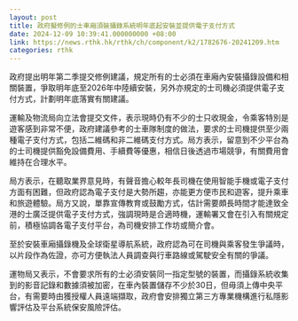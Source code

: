 ```yaml
---
layout: post
title: 政府擬修例的士車廂須裝攝錄系統明年底起安裝並提供電子支付方式
date: 2024-12-09 10:39:41.000000000 +08:00
link: https://news.rthk.hk/rthk/ch/component/k2/1782676-20241209.htm
categories: rthk
---
```


政府提出明年第二季提交修例建議，規定所有的士必須在車廂內安裝攝錄設備和相關裝置，爭取明年底至2026年中陸續安裝，另外亦規定的士司機必須提供電子支付方式，計劃明年底落實有關建議。

運輸及物流局向立法會提交文件，表示現時仍有不少的士只收現金，令乘客特別是遊客感到非常不便，政府建議參考的士車隊制度的做法，要求的士司機提供至少兩種電子支付方式，包括二維碼和非二維碼支付方式。局方表示，留意到不少平台為的士司機提供豁免設備費用、手續費等優惠，相信日後透過市場競爭，有關費用會維持在合理水平。

局方表示，在聽取業界意見時，有聲音擔心較年長司機在使用智能手機或電子支付方面有困難，但政府認為電子支付是大勢所趨，亦能更方便市民和遊客，提升乘車和旅遊體驗。局方又說，單靠宣傳教育或鼓勵方式，估計需要頗長時間才能達致全港的士廣泛提供電子支付方式，強調現時是合適時機，運輸署又會在引入有關規定前，積極協調各電子支付平台，為司機安排工作坊或簡介會。

至於安裝車廂攝錄機及全球衛星導航系統，政府認為可在司機與乘客發生爭議時，以片段作為佐證，亦可方便執法人員調查與行車路線或駕駛安全有關的爭議。

運物局又表示，不會要求所有的士必須安裝同一指定型號的裝置，而攝錄系統收集到的影音記錄和數據須被加密，在車內裝置儲存不少於30日，但毋須上傳中央平台，有需要時由獲授權人員遠端擷取，政府會安排獨立第三方專業機構進行私隱影響評估及平台系統保安風險評估。
